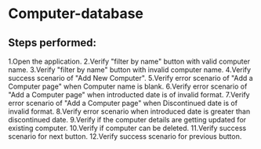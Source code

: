# Computer-database

Steps performed:
-------------------

1.Open the application.
2.Verify "filter by name" button with valid computer name.
3.Verify "filter by name" button with invalid computer name.
4.Verify success scenario of "Add New Computer".
5.Verify error scenario of "Add a Computer page" when Computer name  is blank.
6.Verify error scenario of "Add a Computer page" when introducted date is of invalid format.
7.Verify error scenario of "Add a Computer page" when Discontinued date  is of invalid format.
8.Verify error scenario when introduced date is greater than discontinued date.
9.Verify if the computer details are getting updated for existing  computer.
10.Verify if computer can be deleted.
11.Verify success scenario for next button.
12.Verify success scenario for previous button.
